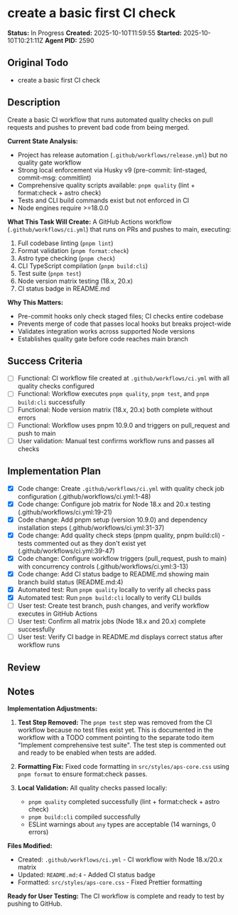 # create a basic first CI check

**Status:** In Progress
**Created:** 2025-10-10T11:59:55
**Started:** 2025-10-10T10:21:11Z
**Agent PID:** 2590

## Original Todo

- create a basic first CI check

## Description

Create a basic CI workflow that runs automated quality checks on pull requests and pushes to prevent bad code from being merged.

**Current State Analysis:**

- Project has release automation (`.github/workflows/release.yml`) but no quality gate workflow
- Strong local enforcement via Husky v9 (pre-commit: lint-staged, commit-msg: commitlint)
- Comprehensive quality scripts available: `pnpm quality` (lint + format:check + astro check)
- Tests and CLI build commands exist but not enforced in CI
- Node engines require >=18.0.0

**What This Task Will Create:**
A GitHub Actions workflow (`.github/workflows/ci.yml`) that runs on PRs and pushes to main, executing:

1. Full codebase linting (`pnpm lint`)
2. Format validation (`pnpm format:check`)
3. Astro type checking (`pnpm check`)
4. CLI TypeScript compilation (`pnpm build:cli`)
5. Test suite (`pnpm test`)
6. Node version matrix testing (18.x, 20.x)
7. CI status badge in README.md

**Why This Matters:**

- Pre-commit hooks only check staged files; CI checks entire codebase
- Prevents merge of code that passes local hooks but breaks project-wide
- Validates integration works across supported Node versions
- Establishes quality gate before code reaches main branch

## Success Criteria

- [ ] Functional: CI workflow file created at `.github/workflows/ci.yml` with all quality checks configured
- [ ] Functional: Workflow executes `pnpm quality`, `pnpm test`, and `pnpm build:cli` successfully
- [ ] Functional: Node version matrix (18.x, 20.x) both complete without errors
- [ ] Functional: Workflow uses pnpm 10.9.0 and triggers on pull_request and push to main
- [ ] User validation: Manual test confirms workflow runs and passes all checks

## Implementation Plan

- [x] Code change: Create `.github/workflows/ci.yml` with quality check job configuration (.github/workflows/ci.yml:1-48)
- [x] Code change: Configure job matrix for Node 18.x and 20.x testing (.github/workflows/ci.yml:19-21)
- [x] Code change: Add pnpm setup (version 10.9.0) and dependency installation steps (.github/workflows/ci.yml:31-37)
- [x] Code change: Add quality check steps (pnpm quality, pnpm build:cli) - tests commented out as they don't exist yet (.github/workflows/ci.yml:39-47)
- [x] Code change: Configure workflow triggers (pull_request, push to main) with concurrency controls (.github/workflows/ci.yml:3-13)
- [x] Code change: Add CI status badge to README.md showing main branch build status (README.md:4)
- [x] Automated test: Run `pnpm quality` locally to verify all checks pass
- [x] Automated test: Run `pnpm build:cli` locally to verify CLI builds
- [ ] User test: Create test branch, push changes, and verify workflow executes in GitHub Actions
- [ ] User test: Confirm all matrix jobs (Node 18.x and 20.x) complete successfully
- [ ] User test: Verify CI badge in README.md displays correct status after workflow runs

## Review

## Notes

**Implementation Adjustments:**

1. **Test Step Removed:** The `pnpm test` step was removed from the CI workflow because no test files exist yet. This is documented in the workflow with a TODO comment pointing to the separate todo item "Implement comprehensive test suite". The test step is commented out and ready to be enabled when tests are added.

2. **Formatting Fix:** Fixed code formatting in `src/styles/aps-core.css` using `pnpm format` to ensure format:check passes.

3. **Local Validation:** All quality checks passed locally:
   - `pnpm quality` completed successfully (lint + format:check + astro check)
   - `pnpm build:cli` compiled successfully
   - ESLint warnings about `any` types are acceptable (14 warnings, 0 errors)

**Files Modified:**

- Created: `.github/workflows/ci.yml` - CI workflow with Node 18.x/20.x matrix
- Updated: `README.md:4` - Added CI status badge
- Formatted: `src/styles/aps-core.css` - Fixed Prettier formatting

**Ready for User Testing:** The CI workflow is complete and ready to test by pushing to GitHub.
